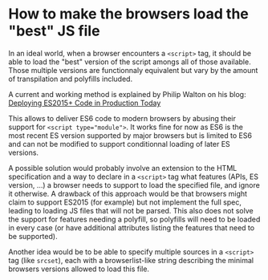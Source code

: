 # How to make the browsers load the "best" JS file

In an ideal world, when a browser encounters a `<script>` tag, it should be able to load the "best" version of the script amongs all of those available. Those multiple versions are functionnaly equivalent but vary by the amount of transpilation and polyfills included.

A current and working method is explained by Philip Walton on his blog: [Deploying ES2015+ Code in Production Today](https://philipwalton.com/articles/deploying-es2015-code-in-production-today/)

This allows to deliver ES6 code to modern browsers by abusing their support for `<script type="module">`. It works fine for now as ES6 is the most recent ES version supported by major browsers but is limited to ES6 and can not be modified to support conditionnal loading of later ES versions.

A possible solution would probably involve an extension to the HTML specification and a way to declare in a `<script>` tag what features (APIs, ES version, …) a browser needs to support to load the specified file, and ignore it otherwise. A drawback of this approach would be that browsers might claim to support ES2015 (for example) but not implement the full spec, leading to loading JS files that will not be parsed. This also does not solve the support for features needing a polyfill, so polyfills will need to be loaded in every case (or have additional attributes listing the features that need to be supported).

Another idea would be to be able to specify multiple sources in a `<script>` tag (like `srcset`), each with a browserlist-like string describing the minimal browsers versions allowed to load this file.
